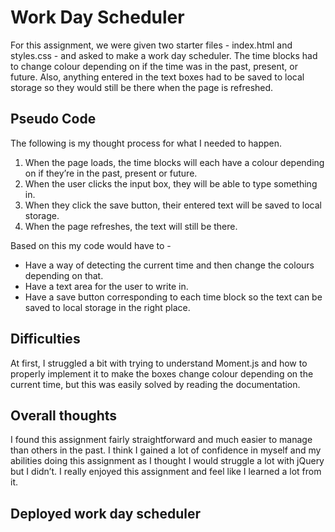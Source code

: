# Work Day Scheduler

For this assignment, we were given two starter files - index.html and styles.css - and asked to make a work day scheduler. The time blocks had to change colour depending on if the time was in the past, present, or future. Also, anything entered in the text boxes had to be saved to local storage so they would still be there when the page is refreshed.

## Pseudo Code

The following is my thought process for what I needed to happen.
1. When the page loads, the time blocks will each have a colour depending on if they’re in the past, present or future.
2. When the user clicks the input box, they will be able to type something in.
3. When they click the save button, their entered text will be saved to local storage.
4. When the page refreshes, the text will still be there. 

Based on this my code would have to - 
- Have a way of detecting the current time and then change the colours depending on that.
- Have a text area for the user to write in.
- Have a save button corresponding to each time block so the text can be saved to local storage in the right place.

## Difficulties

At first, I struggled a bit with trying to understand Moment.js and how to properly implement it to make the boxes change colour depending on the current time, but this was easily solved by reading the documentation. 

## Overall thoughts

I found this assignment fairly straightforward and much easier to manage than others in the past. I think I gained a lot of confidence in myself and my abilities doing this assignment as I thought I would struggle a lot with jQuery but I didn’t. I really enjoyed this assignment and feel like I learned a lot from it. 

## Deployed work day scheduler
